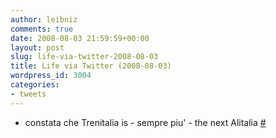 ```yaml
---
author: leibniz
comments: true
date: 2008-08-03 21:59:59+00:00
layout: post
slug: life-via-twitter-2008-08-03
title: Life via Twitter (2008-08-03)
wordpress_id: 3004
categories:
- tweets
---
```



	
  * constata che Trenitalia is - sempre piu' - the next Alitalia [#](http://twitter.com/leibniz/statuses/876396776)


